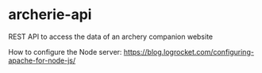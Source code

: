 # archerie-api
 REST API to access the data of an archery companion website

How to configure the Node server: https://blog.logrocket.com/configuring-apache-for-node-js/